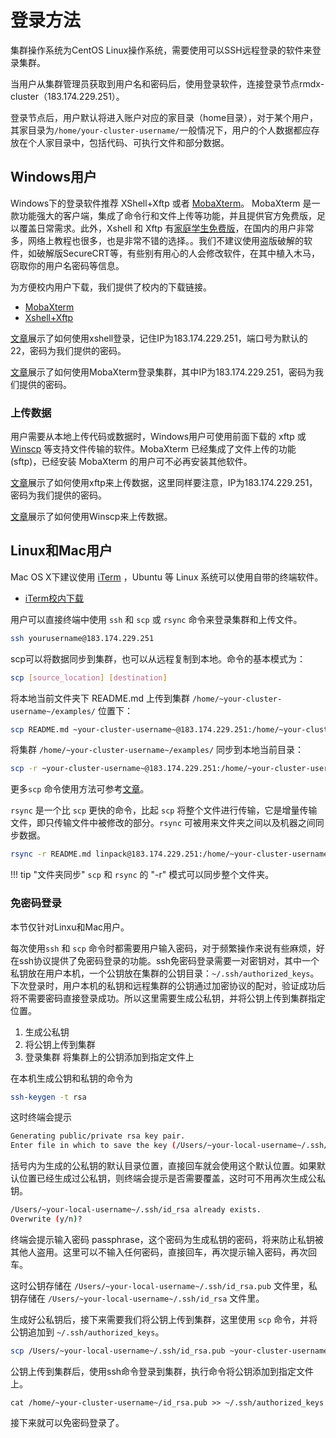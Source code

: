 # 登录方法

集群操作系统为CentOS Linux操作系统，需要使用可以SSH远程登录的软件来登录集群。

当用户从集群管理员获取到用户名和密码后，使用登录软件，连接登录节点rmdx-cluster（183.174.229.251）。

登录节点后，用户默认将进入账户对应的家目录（home目录），对于某个用户，其家目录为`/home/your-cluster-username/`一般情况下，用户的个人数据都应存放在个人家目录中，包括代码、可执行文件和部分数据。

## Windows用户

Windows下的登录软件推荐 XShell+Xftp 或者 [MobaXterm][4]。 MobaXterm 是一款功能强大的客户端，集成了命令行和文件上传等功能，并且提供官方免费版，足以覆盖日常需求。此外，Xshell 和 Xftp 有[家庭学生免费版][7]，在国内的用户非常多，网络上教程也很多，也是非常不错的选择。。我们不建议使用盗版破解的软件，如破解版SecureCRT等，有些别有用心的人会修改软件，在其中植入木马，窃取你的用户名密码等信息。

为方便校内用户下载，我们提供了校内的下载链接。

* [MobaXterm](files/MobaXterm_Portable_v11.1.zip)
* [Xshell+Xftp](files/Xshell+Xftp.zip)

[文章][8]展示了如何使用xshell登录，记住IP为183.174.229.251，端口号为默认的22，密码为我们提供的密码。

[文章][10]展示了如何使用MobaXterm登录集群，其中IP为183.174.229.251，密码为我们提供的密码。

### 上传数据

用户需要从本地上传代码或数据时，Windows用户可使用前面下载的 xftp 或 [Winscp][3] 等支持文件传输的软件。MobaXterm 已经集成了文件上传的功能(sftp)，已经安装 MobaXterm 的用户可不必再安装其他软件。

[文章][9]展示了如何使用xftp来上传数据，这里同样要注意，IP为183.174.229.251，密码为我们提供的密码。

[文章][2]展示了如何使用Winscp来上传数据。

## Linux和Mac用户

Mac OS X下建议使用 [iTerm][1] ，Ubuntu 等 Linux 系统可以使用自带的终端软件。

* [iTerm校内下载](files/iTerm2-3_2_7.zip)

用户可以直接终端中使用 `ssh` 和 `scp` 或 `rsync` 命令来登录集群和上传文件。

```bash
ssh yourusername@183.174.229.251
```

scp可以将数据同步到集群，也可以从远程复制到本地。命令的基本模式为：

```bash
scp [source_location] [destination]
```

将本地当前文件夹下 README.md 上传到集群 `/home/~your-cluster-username~/examples/` 位置下：

```bash
scp README.md ~your-cluster-username~@183.174.229.251:/home/~your-cluster-username~/examples/
```

将集群 `/home/~your-cluster-username~/examples/` 同步到本地当前目录：

```bash
scp -r ~your-cluster-username~@183.174.229.251:/home/~your-cluster-username~/examples/ ./
```

更多`scp` 命令使用方法可参考[文章][6]。

`rsync` 是一个比 `scp` 更快的命令，比起 `scp` 将整个文件进行传输，它是增量传输文件，即只传输文件中被修改的部分。`rsync` 可被用来文件夹之间以及机器之间同步数据。

```bash
rsync -r README.md linpack@183.174.229.251:/home/~your-cluster-username~/examples
```

!!! tip "文件夹同步"
    `scp` 和 `rsync` 的 "-r" 模式可以同步整个文件夹。

### 免密码登录

本节仅针对Linxu和Mac用户。

每次使用`ssh` 和 `scp` 命令时都需要用户输入密码，对于频繁操作来说有些麻烦，好在ssh协议提供了免密码登录的功能。ssh免密码登录需要一对密钥对，其中一个私钥放在用户本机，一个公钥放在集群的公钥目录：`~/.ssh/authorized_keys`。下次登录时，用户本机的私钥和远程集群的公钥通过加密协议的配对，验证成功后将不需要密码直接登录成功。所以这里需要生成公私钥，并将公钥上传到集群指定位置。

1. 生成公私钥
2. 将公钥上传到集群
3. 登录集群 将集群上的公钥添加到指定文件上

在本机生成公钥和私钥的命令为

```bash
ssh-keygen -t rsa
```

这时终端会提示

```bash
Generating public/private rsa key pair.
Enter file in which to save the key (/Users/~your-local-username~/.ssh/id_rsa):
```

括号内为生成的公私钥的默认目录位置，直接回车就会使用这个默认位置。如果默认位置已经生成过公私钥，则终端会提示是否需要覆盖，这时可不用再次生成公私钥。

```bash
/Users/~your-local-username~/.ssh/id_rsa already exists.
Overwrite (y/n)?
```

终端会提示输入密码 passphrase，这个密码为生成私钥的密码，将来防止私钥被其他人盗用。这里可以不输入任何密码，直接回车，再次提示输入密码，再次回车。

这时公钥存储在 `/Users/~your-local-username~/.ssh/id_rsa.pub` 文件里，私钥存储在 `/Users/~your-local-username~/.ssh/id_rsa` 文件里。

生成好公私钥后，接下来需要我们将公钥上传到集群，这里使用 `scp` 命令，并将公钥追加到 `~/.ssh/authorized_keys`。

```bash
scp /Users/~your-local-username~/.ssh/id_rsa.pub ~your-cluster-username~@183.174.229.251:/home/~your-cluster-username~/id_rsa.pub
```

公钥上传到集群后，使用ssh命令登录到集群，执行命令将公钥添加到指定文件上。

```
cat /home/~your-cluster-username~/id_rsa.pub >> ~/.ssh/authorized_keys
```

接下来就可以免密码登录了。

[0]: https://putty.org/
[1]: https://www.iterm2.com/
[2]: https://blog.csdn.net/ValDC_Morning/article/details/79051615
[3]: https://winscp.net/eng/index.php
[4]: https://mobaxterm.mobatek.net/
[5]: https://winscp.net/eng/docs/introduction
[6]: http://www.runoob.com/linux/linux-comm-scp.html
[7]: https://www.netsarang.com/zh/free-for-home-school/
[8]: https://jingyan.baidu.com/article/948f5924f63745d80ff5f9e1.html
[9]: https://jingyan.baidu.com/article/19192ad820877be53e5707e3.html
[10]: https://jingyan.baidu.com/article/86f4a73e98c37137d65269ce.html
